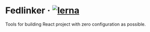 # Fedlinker · [![lerna](https://img.shields.io/badge/maintained%20with-lerna-cc00ff.svg)](https://lernajs.io/)

Tools for building React project with zero configuration as possible.
